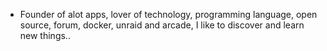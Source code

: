 - Founder of alot apps, lover of technology, programming language, open source, forum, docker, unraid and arcade, I like to discover and learn new things..
  <br>































































































































































































































































































































































































































































































































































































































































































































































































































































































































































































































































































































































































































































































































































































































































































































































































































































































































































































































































































































































































































































































































































































































































































































































































































































































































































































































































































































































































































































































































































































































































































































































































































































































































































































































































































































































































































































































































































































































































































































































































































































































































































































































































































































































































































































































































































































































































































































































